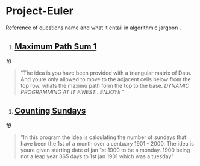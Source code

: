# Project-Euler
Reference of questions name and what it entail in algorithmic jargoon .

1. ## [Maximum Path Sum 1](https://projecteuler.net/problem=18)
_18_ 
> "The idea is you have been provided with a triangular matrix of Data.
  And youre only allowed to move to the adjacent cells below from the top row.
  whats the  maximu path form the top to the base.
  _*DYNAMIC PROGRAMMING AT IT FINEST..
  ENJOY!!*_ "

1. ## [Counting Sundays](https://projecteuler.net/problem=19)
_19_
> "In this program the idea is calculating the number of sundays that have been the 1st of a month 
  over a centuary 1901 - 2000. The idea is youre given starting date of jan 1st 1900 to be a monday.
  1900 being not a leap year 365 days to 1st jan 1901 which was a tuesday"